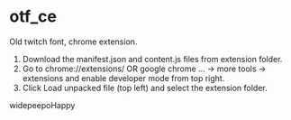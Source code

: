 # otf_ce
Old twitch font, chrome extension.

1. Download the manifest.json and content.js files from extension folder.
2. Go to chrome://extensions/ OR google chrome ... -> more tools -> extensions and enable developer mode from top right. 
3. Click Load unpacked file (top left) and select the extension folder.

widepeepoHappy
